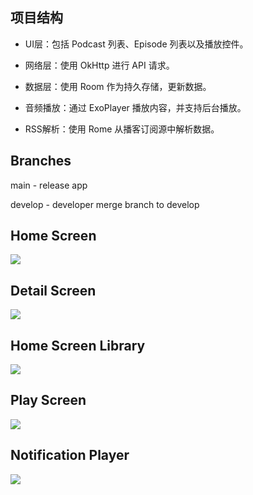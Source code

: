 ## 项目结构

- UI层：包括 Podcast 列表、Episode 列表以及播放控件。

- 网络层：使用 OkHttp 进行 API 请求。

- 数据层：使用 Room 作为持久存储，更新数据。

- 音频播放：通过 ExoPlayer 播放内容，并支持后台播放。

- RSS解析：使用 Rome 从播客订阅源中解析数据。

## Branches

main - release app

develop - developer merge branch to develop

## Home Screen

![](screenshots/homescreen.png)

## Detail Screen

![](screenshots/detailscreen.png)

## Home Screen Library

![](screenshots/homescreenwithsubscribe.png)

## Play Screen

![](screenshots/playscreen.png)

## Notification Player

![](screenshots/notificationui.png)